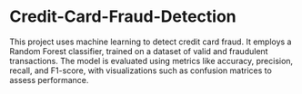 # Credit-Card-Fraud-Detection
This project uses machine learning to detect credit card fraud. It employs a Random Forest classifier, trained on a dataset of valid and fraudulent transactions. The model is evaluated using metrics like accuracy, precision, recall, and F1-score, with visualizations such as confusion matrices to assess performance.

